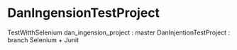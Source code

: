 # DanIngensionTestProject
TestWitthSelenium
dan_ingension_project : master 
DanInjentionTestProject : branch
Selenium + Junit 

